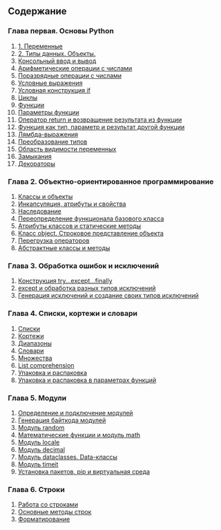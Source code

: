 <nav>
  <h2>Содержание</h2>
    <h3>Глава первая. Основы Python</h3>
      <ol>
        <li><a href="https://github.com/MaiklKluni/Problem-solving/blob/master/Theory/Переменные.md">1. Переменные</a></li>
        <li><a href="https://github.com/MaiklKluni/Problem-solving/blob/master/Theory/Типы%20данных.%20Объекты.md">2. Типы данных. Объекты.</a></li>
        <li><a href="#">Консольный ввод и вывод</a></li>
        <li><a href="#">Арифметические операции с числами</a></li>
        <li><a href="#">Поразрядные операции с числами</a></li>
        <li><a href="#">Условные выражения</a></li>
        <li><a href="#">Условная конструкция if</a></li>
        <li><a href="#">Циклы</a></li>
        <li><a href="#">Функции</a></li>
        <li><a href="#">Параметры функции</a></li>
        <li><a href="#">Оператор return и возвращение результата из функции</a></li>
        <li><a href="#">Функция как тип, параметр и результат другой функции</a></li>
        <li><a href="#">Лямбда-выражения</a></li>
        <li><a href="#">Преобразование типов</a></li>
        <li><a href="#">Область видимости переменных</a></li>
        <li><a href="#">Замыкания</a></li>
        <li><a href="#">Декораторы</a></li>
      </ol>
  <h3>Глава 2. Объектно-ориентированное программирование</h3>
      <ol>
        <li><a href="#">Классы и объекты</a></li>
        <li><a href="#">Инкапсуляция, атрибуты и свойства</a></li>
        <li><a href="#">Наследование</a></li>
        <li><a href="#">Переопределение функционала базового класса</a></li>
        <li><a href="#">Атрибуты классов и статические методы</a></li>
        <li><a href="#">Класс object. Строковое представление объекта</a></li>
        <li><a href="#">Перегрузка операторов</a></li>
        <li><a href="#">Абстрактные классы и методы</a></li>
      </ol>
  <h3>Глава 3. Обработка ошибок и исключений</h3>
      <ol>
        <li><a href="#">Конструкция try...except...finally</a></li>
        <li><a href="#">except и обработка разных типов исключений</a></li>
        <li><a href="#">Генерация исключений и создание своих типов исключений</a></li>
      </ol>
    <h3>Глава 4. Списки, кортежи и словари</h3>
      <ol>
        <li><a href="#">Списки</a></li>
        <li><a href="#">Кортежи</a></li>
        <li><a href="#">Диапазоны</a></li>
        <li><a href="#">Словари</a></li>
        <li><a href="#">Множества</a></li>
        <li><a href="#">List comprehension</a></li>
        <li><a href="#">Упаковка и распаковка</a></li>
        <li><a href="#">Упаковка и распаковка в параметрах функций</a></li>
      </ol>
    <h3>Глава 5. Модули</h3>
      <ol>
        <li><a href="#">Определение и подключение модулей</a></li>
        <li><a href="#">Генерация байткода модулей</a></li>
        <li><a href="#">Модуль random</a></li>
        <li><a href="#">Математические функции и модуль math</a></li>
        <li><a href="#">Модуль locale</a></li>
        <li><a href="#">Модуль decimal</a></li>
        <li><a href="#">Модуль dataclasses. Data-классы</a></li>
        <li><a href="#">Модуль timeit</a></li>
        <li><a href="#">Установка пакетов, pip и виртуальная среда</a></li>
      </ol>
    <h3>Глава 6. Строки</h3>
      <ol>
        <li><a href="#">Работа со строками</a></li>
        <li><a href="#">Основные методы строк</a></li>
        <li><a href="#">Форматирование</a></li>
      </ol>
</nav>
